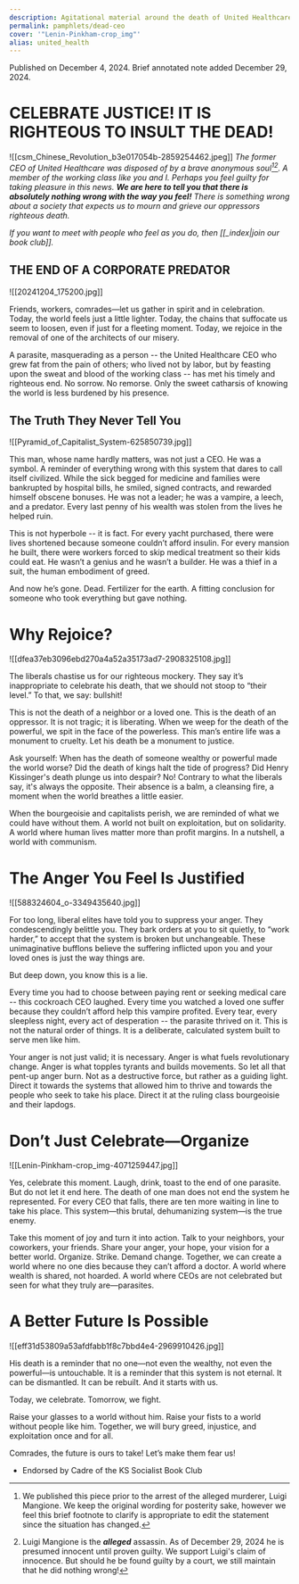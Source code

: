 ```yaml
---
description: Agitational material around the death of United Healthcare CEO to educate people on class struggle and communism
permalink: pamphlets/dead-ceo
cover: '"Lenin-Pinkham-crop_img"'
alias: united_health
---
```

Published on December 4, 2024. Brief annotated note added December 29, 2024.
# CELEBRATE JUSTICE! IT IS RIGHTEOUS TO INSULT THE DEAD!
![[csm_Chinese_Revolution_b3e017054b-2859254462.jpeg]]
*The former CEO of United Healthcare was disposed of by a brave anonymous soul[^1][^2]. A member of the working class like you and I. Perhaps you feel guilty for taking pleasure in this news. **We are here to tell you that there is absolutely nothing wrong with the way you feel!** There is something wrong about a society that expects us to mourn and grieve our oppressors righteous death.*

*If you want to meet with people who feel as you do, then [[_index|join our book club]].*

## THE END OF A CORPORATE PREDATOR
![[20241204_175200.jpg]]

Friends, workers, comrades—let us gather in spirit and in celebration. Today, the world feels just a little lighter. Today, the chains that suffocate us seem to loosen, even if just for a fleeting moment. Today, we rejoice in the removal of one of the architects of our misery.

A parasite, masquerading as a person -- the United Healthcare CEO who grew fat from the pain of others; who lived not by labor, but by feasting upon the sweat and blood of the working class -- has met his timely and righteous end. No sorrow. No remorse. Only the sweet catharsis of knowing the world is less burdened by his presence.

## The Truth They Never Tell You
![[Pyramid_of_Capitalist_System-625850739.jpg]]

This man, whose name hardly matters, was not just a CEO. He was a symbol. A reminder of everything wrong with this system that dares to call itself civilized. While the sick begged for medicine and families were bankrupted by hospital bills, he smiled, signed contracts, and rewarded himself obscene bonuses. He was not a leader; he was a vampire, a leech, and a predator. Every last penny of his wealth was stolen from the lives he helped ruin.

This is not hyperbole -- it is fact. For every yacht purchased, there were lives shortened because someone couldn’t afford insulin. For every mansion he built, there were workers forced to skip medical treatment so their kids could eat. He wasn’t a genius and he wasn’t a builder. He was a thief in a suit, the human embodiment of greed.

And now he’s gone. Dead. Fertilizer for the earth. A fitting conclusion for someone who took everything but gave nothing.

# Why Rejoice?
![[dfea37eb3096ebd270a4a52a35173ad7-2908325108.jpg]]

The liberals chastise us for our righteous mockery. They say it’s inappropriate to celebrate his death, that we should not stoop to “their level.” To that, we say: bullshit!

This is not the death of a neighbor or a loved one. This is the death of an oppressor. It is not tragic; it is liberating. When we weep for the death of the powerful, we spit in the face of the powerless. This man’s entire life was a monument to cruelty. Let his death be a monument to justice.

Ask yourself: When has the death of someone wealthy or powerful made the world worse? Did the death of kings halt the tide of progress? Did Henry Kissinger's death plunge us into despair? No! Contrary to what the liberals say, it's always the opposite. Their absence is a balm, a cleansing fire, a moment when the world breathes a little easier.

When the bourgeoisie and capitalists perish, we are reminded of what we could have without them. A world not built on exploitation, but on solidarity. A world where human lives matter more than profit margins. In a nutshell, a world with communism.

# The Anger You Feel Is Justified
![[588324604_o-3349435640.jpg]]

For too long, liberal elites have told you to suppress your anger. They condescendingly belittle you. They bark orders at you to sit quietly, to “work harder,” to accept that the system is broken but unchangeable. These unimaginative bufflons believe the suffering inflicted upon you and your loved ones is just the way things are.

But deep down, you know this is a lie.

Every time you had to choose between paying rent or seeking medical care -- this cockroach CEO laughed. Every time you watched a loved one suffer because they couldn’t afford help this vampire profited. Every tear, every sleepless night, every act of desperation -- the parasite thrived on it. This is not the natural order of things. It is a deliberate, calculated system built to serve men like him.

Your anger is not just valid; it is necessary. Anger is what fuels revolutionary change. Anger is what topples tyrants and builds movements. So let all that pent-up anger burn. Not as a destructive force, but rather as a guiding light. Direct it towards the systems that allowed him to thrive and towards the people who seek to take his place. Direct it at the ruling class bourgeoisie and their lapdogs.

# Don’t Just Celebrate—Organize
![[Lenin-Pinkham-crop_img-4071259447.jpg]]

Yes, celebrate this moment. Laugh, drink, toast to the end of one parasite. But do not let it end here. The death of one man does not end the system he represented. For every CEO that falls, there are ten more waiting in line to take his place. This system—this brutal, dehumanizing system—is the true enemy.

Take this moment of joy and turn it into action. Talk to your neighbors, your coworkers, your friends. Share your anger, your hope, your vision for a better world. Organize. Strike. Demand change. Together, we can create a world where no one dies because they can’t afford a doctor. A world where wealth is shared, not hoarded. A world where CEOs are not celebrated but seen for what they truly are—parasites.

# A Better Future Is Possible
![[eff31d53809a53afdfabb1f8c7bbd4e4-2969910426.jpg]]

His death is a reminder that no one—not even the wealthy, not even the powerful—is untouchable. It is a reminder that this system is not eternal. It can be dismantled. It can be rebuilt. And it starts with us.

Today, we celebrate. Tomorrow, we fight.

Raise your glasses to a world without him. Raise your fists to a world without people like him. Together, we will bury greed, injustice, and exploitation once and for all.

Comrades, the future is ours to take! Let’s make them fear us!

- Endorsed by Cadre of the KS Socialist Book Club

[^1]: We published this piece prior to the arrest of the alleged murderer, Luigi Mangione. We keep the original wording for posterity sake, however we feel this brief footnote to clarify is appropriate to edit the statement since the situation has changed.
[^2]: Luigi Mangione is the ***alleged*** assassin. As of December 29, 2024 he is presumed innocent until proven guilty. We support Luigi's claim of innocence. But should he be found guilty by a court, we still maintain that he did nothing wrong!